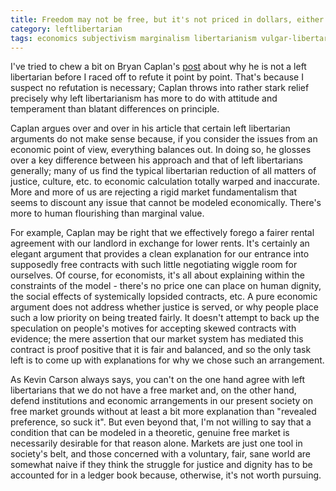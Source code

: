 ```yaml
---
title: Freedom may not be free, but it's not priced in dollars, either
category: leftlibertarian
tags: economics subjectivism marginalism libertarianism vulgar-libertarianism
---
```


I've tried to chew a bit on Bryan Caplan's [post](http://econlog.econlib.org/archives/2010/09/why_i_am_not_a_3.html) about why he is not a left libertarian before I raced off to refute it point by point. That's because I suspect no refutation is necessary; Caplan throws into rather stark relief precisely why left libertarianism has more to do with attitude and temperament than blatant differences on principle.

Caplan argues over and over in his article that certain left libertarian arguments do not make sense because, if you consider the issues from an economic point of view, everything balances out. In doing so, he glosses over a key difference between his approach and that of left libertarians generally; many of us find the typical libertarian reduction of all matters of justice, culture, etc. to economic calculation totally warped and inaccurate.  More and more of us are rejecting a rigid market fundamentalism that seems to discount any issue that cannot be modeled economically. There's more to human flourishing than marginal value.

For example, Caplan may be right that we effectively forego a fairer rental agreement with our landlord in exchange for lower rents. It's certainly an elegant argument that provides a clean explanation for our entrance into supposedly free contracts with such little negotiating wiggle room for ourselves. Of course, for economists, it's all about explaining within the constraints of the model - there's no price one can place on human dignity, the social effects of systemically lopsided contracts, etc. A pure economic argument does not address whether justice is served, or why people place such a low priority on being treated fairly. It doesn't attempt to back up the speculation on people's motives for accepting skewed contracts with evidence; the mere assertion that our market system has mediated this contract is proof positive that it is fair and balanced, and so the only task left is to come up with explanations for why we chose such an arrangement.

As Kevin Carson always says, you can't on the one hand agree with left libertarians that we do not have a free market and, on the other hand, defend institutions and economic arrangements in our present society on free market grounds without at least a bit more explanation than "revealed preference, so suck it". But even beyond that, I'm not willing to say that a condition that can be modeled in a theoretic, genuine free market is necessarily desirable for that reason alone. Markets are just one tool in society's belt, and those concerned with a voluntary, fair, sane world are somewhat naive if they think the struggle for justice and dignity has to be accounted for in a ledger book because, otherwise, it's not worth pursuing.